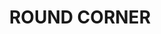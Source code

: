 ---
lastmod: '2025-04-06T06:05:20+00:00'
latitude: -33.690331
layout: suburb
longitude: 151.040358
postcode: '2158'
state: NSW
title: ROUND CORNER
url: /nsw/round-corner/
---